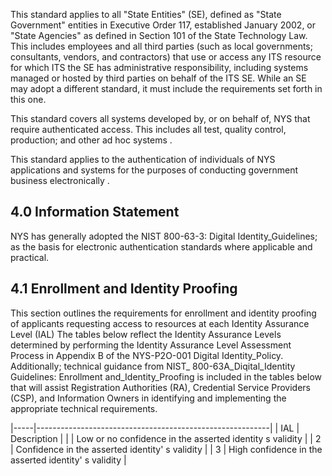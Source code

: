 This standard applies to all "State Entities" (SE), defined as "State Government" entities in Executive Order 117, established January 2002, or "State Agencies" as defined in Section 101 of the State Technology Law. This includes employees and all third parties (such as local governments; consultants, vendors, and contractors) that use or access any ITS resource for which ITS the SE has administrative responsibility, including systems managed or hosted by third parties on behalf of the ITS SE. While an SE may adopt a different standard, it must include the requirements set forth in this one.

This standard covers all systems developed by, or on behalf of, NYS that require authenticated access. This includes all test, quality control, production; and other ad hoc systems .

This  standard applies to the authentication of individuals of NYS applications and systems for the purposes of conducting government business electronically .

## **4.0 Information Statement**

NYS has generally adopted the NIST 800-63-3: Digital Identity_Guidelines; as the basis for electronic authentication standards where applicable and practical.

## **4.1 Enrollment and Identity Proofing**

This section outlines the requirements for enrollment and identity proofing of applicants requesting access to resources at each Identity Assurance Level (IAL) The tables below reflect the Identity Assurance Levels determined by performing the Identity Assurance Level Assessment  Process in Appendix B of  the NYS-P2O-001 Digital Identity_Policy. Additionally; technical guidance from NIST_ 800-63A_Diqital_Identity Guidelines: Enrollment and_Identity_Proofing is included in the tables below that will assist Registration Authorities (RA), Credential Service Providers (CSP), and Information Owners in identifying and implementing the appropriate technical requirements.

|-----|----------------------------------------------------------|
| IAL | Description                                              |
|     | Low or no confidence in the asserted identity s validity |
| 2   | Confidence in the asserted identity' s validity          |
| 3   | High confidence in the asserted identity' s validity     |